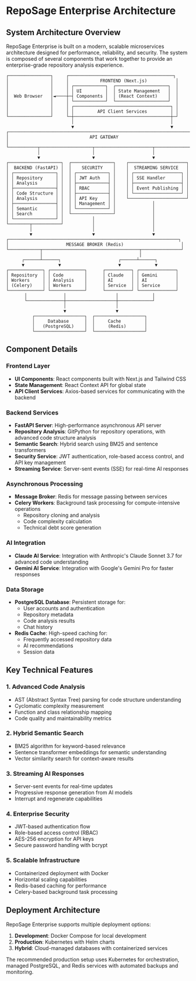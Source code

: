 # RepoSage Enterprise Architecture

## System Architecture Overview

RepoSage Enterprise is built on a modern, scalable microservices architecture designed for performance, reliability, and security. The system is composed of several components that work together to provide an enterprise-grade repository analysis experience.

```
┌────────────────┐     ┌────────────────────────────────────────┐
│                │     │            FRONTEND (Next.js)           │
│                │     │ ┌────────────┐  ┌────────────────────┐  │
│                │     │ │ UI         │  │ State Management   │  │
│  Web Browser   │◄────┼─┤ Components │  │ (React Context)    │  │
│                │     │ └────────────┘  └────────────────────┘  │
│                │     │ ┌─────────────────────────────────────┐ │
│                │     │ │         API Client Services         │ │
└────────────────┘     └─┼─────────────────────────────────────┼─┘
                         │                                     │
                         ▼                                     ▼
┌────────────────────────────────────────────────────────────────────────┐
│                               API GATEWAY                               │
└───────────┬────────────────────┬──────────────────────┬────────────────┘
            │                    │                      │
            ▼                    ▼                      ▼
┌────────────────────┐  ┌────────────────┐    ┌──────────────────────┐
│  BACKEND (FastAPI) │  │    SECURITY    │    │  STREAMING SERVICE   │
│ ┌────────────────┐ │  │ ┌────────────┐ │    │ ┌──────────────────┐ │
│ │ Repository     │ │  │ │ JWT Auth   │ │    │ │ SSE Handler      │ │
│ │ Analysis       │ │  │ ├────────────┤ │    │ ├──────────────────┤ │
│ ├────────────────┤ │  │ │ RBAC       │ │    │ │ Event Publishing │ │
│ │ Code Structure │ │  │ ├────────────┤ │    │ └──────────────────┘ │
│ │ Analysis       │ │  │ │ API Key    │ │    └──────────────────────┘
│ ├────────────────┤ │  │ │ Management │ │              │
│ │ Semantic       │ │  │ └────────────┘ │              │
│ │ Search         │ │  └────────────────┘              │
│ └────────────────┘ │           │                      │
└────────┬───────────┘           │                      │
         │                       │                      │
         ▼                       ▼                      ▼
┌─────────────────────────────────────────────────────────────────┐
│                      MESSAGE BROKER (Redis)                      │
└────────────┬─────────────────────────────────────┬───────────────┘
             │                                     │
      ┌──────┴──────┐                      ┌──────┴──────┐
      ▼             ▼                      ▼             ▼
┌─────────────┐ ┌─────────────┐      ┌──────────┐ ┌──────────────┐
│ Repository  │ │ Code        │      │ Claude   │ │ Gemini       │
│ Workers     │ │ Analysis    │      │ AI       │ │ AI           │
│ (Celery)    │ │ Workers     │      │ Service  │ │ Service      │
└─────────────┘ └─────────────┘      └──────────┘ └──────────────┘
       │              │                   │             │
       └──────────────┼───────────────────┼─────────────┘
                      │                   │
                      ▼                   ▼
          ┌───────────────────┐  ┌───────────────────┐
          │     Database      │  │     Cache         │
          │   (PostgreSQL)    │  │     (Redis)       │
          └───────────────────┘  └───────────────────┘
```

## Component Details

### Frontend Layer

- **UI Components**: React components built with Next.js and Tailwind CSS
- **State Management**: React Context API for global state
- **API Client Services**: Axios-based services for communicating with the backend

### Backend Services

- **FastAPI Server**: High-performance asynchronous API server
- **Repository Analysis**: GitPython for repository operations, with advanced code structure analysis
- **Semantic Search**: Hybrid search using BM25 and sentence transformers
- **Security Service**: JWT authentication, role-based access control, and API key management
- **Streaming Service**: Server-sent events (SSE) for real-time AI responses

### Asynchronous Processing

- **Message Broker**: Redis for message passing between services
- **Celery Workers**: Background task processing for compute-intensive operations
  - Repository cloning and analysis
  - Code complexity calculation
  - Technical debt score generation

### AI Integration

- **Claude AI Service**: Integration with Anthropic's Claude Sonnet 3.7 for advanced code understanding
- **Gemini AI Service**: Integration with Google's Gemini Pro for faster responses

### Data Storage

- **PostgreSQL Database**: Persistent storage for:
  - User accounts and authentication
  - Repository metadata
  - Code analysis results
  - Chat history
- **Redis Cache**: High-speed caching for:
  - Frequently accessed repository data
  - AI recommendations
  - Session data

## Key Technical Features

### 1. Advanced Code Analysis

- AST (Abstract Syntax Tree) parsing for code structure understanding
- Cyclomatic complexity measurement
- Function and class relationship mapping
- Code quality and maintainability metrics

### 2. Hybrid Semantic Search

- BM25 algorithm for keyword-based relevance
- Sentence transformer embeddings for semantic understanding
- Vector similarity search for context-aware results

### 3. Streaming AI Responses

- Server-sent events for real-time updates
- Progressive response generation from AI models
- Interrupt and regenerate capabilities

### 4. Enterprise Security

- JWT-based authentication flow
- Role-based access control (RBAC)
- AES-256 encryption for API keys
- Secure password handling with bcrypt

### 5. Scalable Infrastructure

- Containerized deployment with Docker
- Horizontal scaling capabilities
- Redis-based caching for performance
- Celery-based background task processing

## Deployment Architecture

RepoSage Enterprise supports multiple deployment options:

1. **Development**: Docker Compose for local development
2. **Production**: Kubernetes with Helm charts
3. **Hybrid**: Cloud-managed databases with containerized services

The recommended production setup uses Kubernetes for orchestration, managed PostgreSQL, and Redis services with automated backups and monitoring. 